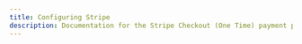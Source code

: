```yaml
---
title: Configuring Stripe
description: Documentation for the Stripe Checkout (One Time) payment provider for Vendr, the eCommerce solution for Umbraco v8+
---
```


<work-in-progress />